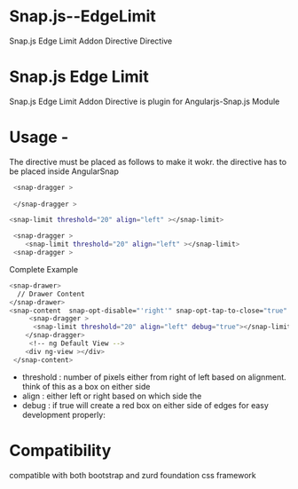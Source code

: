 # Snap.js--EdgeLimit
Snap.js  Edge Limit  Addon Directive Directive 


# Snap.js Edge Limit

Snap.js Edge Limit Addon Directive is plugin for Angularjs-Snap.js Module 

# Usage -
The directive must be placed as follows to make it wokr. the directive has to be placed inside AngularSnap 
```sh
 <snap-dragger >
 
 </snap-dragger >


```

```sh
<snap-limit threshold="20" align="left" ></snap-limit> 

```



```sh
 <snap-dragger >
    <snap-limit threshold="20" align="left" ></snap-limit> 
 <snap-dragger >

```

Complete Example

```sh
<snap-drawer>
  // Drawer Content      
</snap-drawer>
<snap-content  snap-opt-disable="'right'" snap-opt-tap-to-close="true" >
     <snap-dragger >
      <snap-limit threshold="20" align="left" debug="true"></snap-limit> 
    </snap-dragger>
     <!-- ng Default View -->
    <div ng-view ></div> 
 </snap-content>

```





 - threshold : number of pixels either from right of left based on alignment. think of this as a box on either side
 - align : either left or right based on which side the 
  - debug : if true will create a red box on either side of edges for easy development
properly:
# Compatibility
compatible with both bootstrap and zurd foundation css framework
